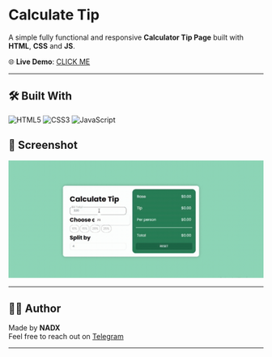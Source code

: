 
#  Calculate Tip

A simple fully functional and responsive **Calculator Tip Page** built with **HTML**, **CSS** and **JS**.

🌐 **Live Demo**: [CLICK ME](https://nadxweb.netlify.app/calculate-tip/)

---

## 🛠️ Built With
![HTML5](https://img.shields.io/badge/-HTML5-E34F26?style=flat-square&logo=html5&logoColor=white)
![CSS3](https://img.shields.io/badge/-CSS3-1572B6?style=flat-square&logo=css3)
![JavaScript](https://img.shields.io/badge/JavaScript-F7DF1E?style=for-the-badge&logo=javascript&logoColor=black)

## 📸 Screenshot

![Preview](images/demo.gif)

---



## 👨‍💻 Author

Made  by **NADX**  
Feel free to reach out on [Telegram](https://t.me/nisimp)

---
